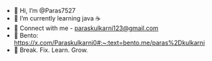 - 👋 Hi, I’m @Paras7527
- 🌱 I’m currently learning java ☕️
- 📨 Connect with me - paraskulkarni123@gmail.com
- 🌝 Bento: https://x.com/Paraskulkarni0#:~:text=bento.me/paras%2Dkulkarni
- 👻 Break. Fix. Learn. Grow.
 
<!---
Paras7527/Paras7527 is a ✨ special ✨ repository because its `README.md` (this file) appears on your GitHub profile.
You can click the Preview link to take a look at your changes.
--->
